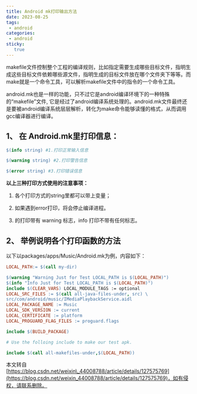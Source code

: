 ```yaml
---
title: Android mk打印输出方法
date: 2023-08-25
tags:
 - android
categories: 
 - android
sticky: 
   true
---
```


makefile文件控制整个工程的编译规则，比如指定需要生成哪些目标文件，指明生成这些目标文件依赖哪些源文件，指明生成的目标文件放在哪个文件夹下等等。而make就是一个命令工具，可以解析makefile文件中的指令的一个命令工具。

android.mk也是一样的功能，只不过它是android编译环境下的一种特殊的“makefile”文件, 它是经过了android编译系统处理的。android.mk文件最终还是要被android编译系统层层解析，转化为make命令能够读懂的格式，从而调用gcc编译器进行编译。

## 1、 在 Android.mk里打印信息：

```makefile
$(info string) #1.打印正常输入信息

$(warning string) #2.打印警告信息

$(error string) #3.打印错误信息
```

**以上三种打印方式使用的注意事项：**

1. 各个打印方式的string里都可以带上变量；

2. 如果遇到error打印，将会停止编译进程。

3. 的打印带有 warning 标志，info 打印不带有任何标志。


## 2、 举例说明各个打印函数的方法

以下以packages/apps/Music/Android.mk为例，内容如下：

```makefile
LOCAL_PATH:= $(call my-dir)

$(warning "Warning Just for Test LOCAL_PATH is $(LOCAL_PATH)")
$(info "Info Just for Test LOCAL_PATH is $(LOCAL_PATH)")
include $(CLEAR_VARS) LOCAL_MODULE_TAGS := optional
LOCAL_SRC_FILES := $(call all-java-files-under, src) \
src/com/android/music/IMediaPlaybackService.aidl
LOCAL_PACKAGE_NAME := Music
LOCAL_SDK_VERSION := current
LOCAL_CERTIFICATE := platform
LOCAL_PROGUARD_FLAG_FILES := proguard.flags

include $(BUILD_PACKAGE)

# Use the folloing include to make our test apk.

include $(call all-makefiles-under,$(LOCAL_PATH))
```

  

本文转自 [https://blog.csdn.net/weixin\_44008788/article/details/127575769](https://blog.csdn.net/weixin_44008788/article/details/127575769)，如有侵权，请联系删除。